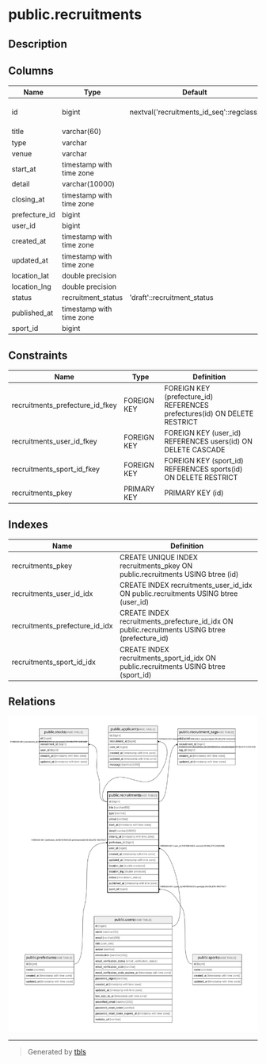 # public.recruitments

## Description

## Columns

| Name | Type | Default | Nullable | Children | Parents | Comment |
| ---- | ---- | ------- | -------- | -------- | ------- | ------- |
| id | bigint | nextval('recruitments_id_seq'::regclass) | false | [public.stocks](public.stocks.md) [public.applicants](public.applicants.md) [public.recruitment_tags](public.recruitment_tags.md) |  |  |
| title | varchar(60) |  | false |  |  |  |
| type | varchar |  | false |  |  |  |
| venue | varchar |  | true |  |  |  |
| start_at | timestamp with time zone |  | true |  |  |  |
| detail | varchar(10000) |  | true |  |  |  |
| closing_at | timestamp with time zone |  | true |  |  |  |
| prefecture_id | bigint |  | false |  | [public.prefectures](public.prefectures.md) |  |
| user_id | bigint |  | false |  | [public.users](public.users.md) |  |
| created_at | timestamp with time zone |  | false |  |  |  |
| updated_at | timestamp with time zone |  | false |  |  |  |
| location_lat | double precision |  | true |  |  |  |
| location_lng | double precision |  | true |  |  |  |
| status | recruitment_status | 'draft'::recruitment_status | false |  |  |  |
| published_at | timestamp with time zone |  | true |  |  |  |
| sport_id | bigint |  | false |  | [public.sports](public.sports.md) |  |

## Constraints

| Name | Type | Definition |
| ---- | ---- | ---------- |
| recruitments_prefecture_id_fkey | FOREIGN KEY | FOREIGN KEY (prefecture_id) REFERENCES prefectures(id) ON DELETE RESTRICT |
| recruitments_user_id_fkey | FOREIGN KEY | FOREIGN KEY (user_id) REFERENCES users(id) ON DELETE CASCADE |
| recruitments_sport_id_fkey | FOREIGN KEY | FOREIGN KEY (sport_id) REFERENCES sports(id) ON DELETE RESTRICT |
| recruitments_pkey | PRIMARY KEY | PRIMARY KEY (id) |

## Indexes

| Name | Definition |
| ---- | ---------- |
| recruitments_pkey | CREATE UNIQUE INDEX recruitments_pkey ON public.recruitments USING btree (id) |
| recruitments_user_id_idx | CREATE INDEX recruitments_user_id_idx ON public.recruitments USING btree (user_id) |
| recruitments_prefecture_id_idx | CREATE INDEX recruitments_prefecture_id_idx ON public.recruitments USING btree (prefecture_id) |
| recruitments_sport_id_idx | CREATE INDEX recruitments_sport_id_idx ON public.recruitments USING btree (sport_id) |

## Relations

![er](public.recruitments.svg)

---

> Generated by [tbls](https://github.com/k1LoW/tbls)
